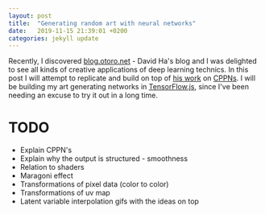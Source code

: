 ```yaml
---
layout: post
title:  "Generating random art with neural networks"
date:   2019-11-15 21:39:01 +0200
categories: jekyll update
---
```

<script src="https://cdn.jsdelivr.net/npm/@tensorflow/tfjs@1.0.0/dist/tf.js"></script>
<script src="https://cdnjs.cloudflare.com/ajax/libs/p5.js/0.9.0/p5.min.js"></script>

<script>
  // Define a model for linear regression.
  const model = tf.sequential();
  model.add(tf.layers.dense({units: 1, inputShape: [1]}));

  model.compile({ loss: 'meanSquaredError', optimizer: 'sgd' });

  // Generate some synthetic data for training.
  const xs = tf.tensor2d([1, 2, 3, 4], [4, 1]);
  const ys = tf.tensor2d([1, 3, 5, 7], [4, 1]);

  // Train the model using the data.
  model.fit(xs, ys, {epochs: 10}).then(() => {
    // Use the model to do inference on a data point the model hasn't seen before:
    model.predict(tf.tensor2d([5], [1, 1])).print();
    // Open the browser devtools to see the output
  });
</script>

Recently, I discovered [blog.otoro.net](http://blog.otoro.net/) - David Ha's blog and I was delighted to see all kinds of creative applications of deep learning technics.
In this post I will attempt to replicate and build on top of [his work](http://blog.otoro.net/2016/03/25/generating-abstract-patterns-with-tensorflow/) on [CPPNs](https://en.wikipedia.org/wiki/Compositional_pattern-producing_network).
I will be building my art generating networks in [TensorFlow.js](https://www.tensorflow.org/js), since I've been needing an excuse to try it out in a long time.

# TODO
 - Explain CPPN's
 - Explain why the output is structured - smoothness
 - Relation to shaders
 - Maragoni effect
 - Transformations of pixel data (color to color)
 - Transformations of uv map
 - Latent variable interpolation gifs with the ideas on top
